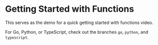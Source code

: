 # Getting Started with Functions

This serves as the demo for a quick getting started with functions video.

For Go, Python, or TypeScript, check out the branches `go`, `python`, and `typescript`.
